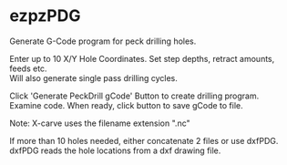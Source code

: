 # ezpzPDG
Generate G-Code program for peck drilling holes.  
  
Enter up to 10 X/Y Hole Coordinates. 
Set step depths, retract amounts, feeds etc.  
Will also generate single pass drilling cycles.  
  
Click 'Generate PeckDrill gCode' Button to create drilling program.  
Examine code. When ready, click button to save gCode to file.

Note: X-carve uses the filename extension ".nc"

If more than 10 holes needed, either concatenate 2 files
or use dxfPDG.
dxfPDG reads the hole locations from a dxf drawing file.
 
